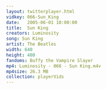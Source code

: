 ```yaml
---
layout: twitterplayer.html
vidkey: 066-Sun_King
date:   2005-06-01 10:00:00
title:  Sun King
creators: Luminosity
song: Sun King
artist: The Beatles
width: 640
height: 480
fandoms: Buffy the Vampire Slayer
mp4: Luminosity - 066 - Sun King.m4v
mp4size: 26.3 MB
collection: playerVids
---
```


  <div>
  
  </div>
  